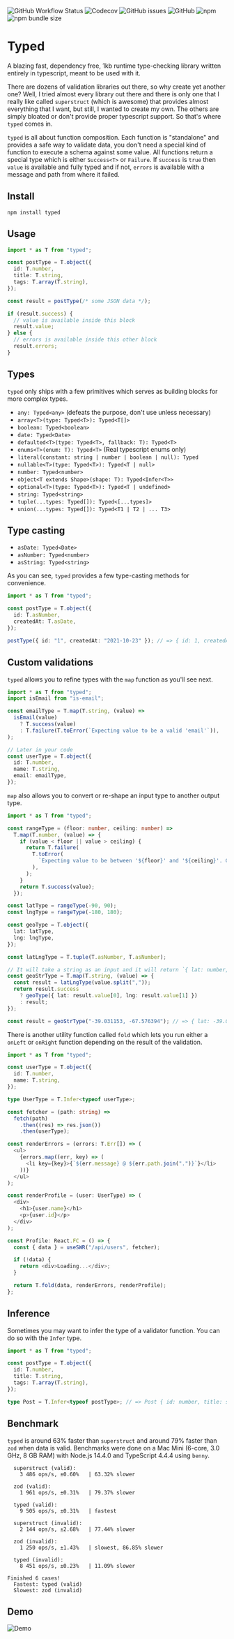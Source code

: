 ![GitHub Workflow Status](https://img.shields.io/github/workflow/status/brielov/typed/build-test)
![Codecov](https://img.shields.io/codecov/c/gh/brielov/typed)
![GitHub issues](https://img.shields.io/github/issues/brielov/typed)
![GitHub](https://img.shields.io/github/license/brielov/typed)
![npm](https://img.shields.io/npm/v/typed)
![npm bundle size](https://img.shields.io/bundlephobia/minzip/typed)

# Typed

A blazing fast, dependency free, 1kb runtime type-checking library written entirely in typescript, meant to be used with it.

There are dozens of validation libraries out there, so why create yet another one? Well, I tried almost every library out there and there is only one that I really like called `superstruct` (which is awesome) that provides almost everything that I want, but still, I wanted to create my own. The others are simply bloated or don't provide proper typescript support. So that's where `typed` comes in.

`typed` is all about function composition. Each function is "standalone" and provides a safe way to validate data, you don't need a special kind of function to execute a schema against some value. All functions return a special type which is either `Success<T>` or `Failure`. If `success` is `true` then `value` is available and fully typed and if not, `errors` is available with a message and path from where it failed.

## Install

```
npm install typed
```

## Usage

```typescript
import * as T from "typed";

const postType = T.object({
  id: T.number,
  title: T.string,
  tags: T.array(T.string),
});

const result = postType(/* some JSON data */);

if (result.success) {
  // value is available inside this block
  result.value;
} else {
  // errors is available inside this other block
  result.errors;
}
```

## Types

`typed` only ships with a few primitives which serves as building blocks for more complex types.

- `any: Typed<any>` (defeats the purpose, don't use unless necessary)
- `array<T>(type: Typed<T>): Typed<T[]>`
- `boolean: Typed<boolean>`
- `date: Typed<Date>`
- `defaulted<T>(type: Typed<T>, fallback: T): Typed<T>`
- `enums<T>(enum: T): Typed<T>` (Real typescript enums only)
- `literal(constant: string | number | boolean | null): Typed`
- `nullable<T>(type: Typed<T>): Typed<T | null>`
- `number: Typed<number>`
- `object<T extends Shape>(shape: T): Typed<Infer<T>>`
- `optional<T>(type: Typed<T>): Typed<T | undefined>`
- `string: Typed<string>`
- `tuple(...types: Typed[]): Typed<[...types]>`
- `union(...types: Typed[]): Typed<T1 | T2 | ... T3>`

## Type casting

- `asDate: Typed<Date>`
- `asNumber: Typed<number>`
- `asString: Typed<string>`

As you can see, `typed` provides a few type-casting methods for convenience.

```typescript
import * as T from "typed";

const postType = T.object({
  id: T.asNumber,
  createdAt: T.asDate,
});

postType({ id: "1", createdAt: "2021-10-23" }); // => { id: 1, createdAt: Date("2021-10-23T00:00:00.000Z") }
```

## Custom validations

`typed` allows you to refine types with the `map` function as you'll see next.

```typescript
import * as T from "typed";
import isEmail from "is-email";

const emailType = T.map(T.string, (value) =>
  isEmail(value)
    ? T.success(value)
    : T.failure(T.toError(`Expecting value to be a valid 'email'`)),
);

// Later in your code
const userType = T.object({
  id: T.number,
  name: T.string,
  email: emailType,
});
```

`map` also allows you to convert or re-shape an input type to another output type.

```typescript
import * as T from "typed";

const rangeType = (floor: number, ceiling: number) =>
  T.map(T.number, (value) => {
    if (value < floor || value > ceiling) {
      return T.failure(
        T.toError(
          `Expecting value to be between '${floor}' and '${ceiling}'. Got '${value}'`,
        ),
      );
    }
    return T.success(value);
  });

const latType = rangeType(-90, 90);
const lngType = rangeType(-180, 180);

const geoType = T.object({
  lat: latType,
  lng: lngType,
});

const latLngType = T.tuple(T.asNumber, T.asNumber);

// It will take a string as an input and it will return `{ lat: number, lng: number }` as an output.
const geoStrType = T.map(T.string, (value) => {
  const result = latLngType(value.split(","));
  return result.success
    ? geoType({ lat: result.value[0], lng: result.value[1] })
    : result;
});

const result = geoStrType("-39.031153, -67.576394"); // => { lat: -39.031153, lng: -67.576394 }
```

There is another utility function called `fold` which lets you run either a `onLeft` or `onRight` function depending on the result of the validation.

```typescript
import * as T from "typed";

const userType = T.object({
  id: T.number,
  name: T.string,
});

type UserType = T.Infer<typeof userType>;

const fetcher = (path: string) =>
  fetch(path)
    .then((res) => res.json())
    .then(userType);

const renderErrors = (errors: T.Err[]) => (
  <ul>
    {errors.map((err, key) => (
      <li key={key}>{`${err.message} @ ${err.path.join(".")}`}</li>
    ))}
  </ul>
);

const renderProfile = (user: UserType) => (
  <div>
    <h1>{user.name}</h1>
    <p>{user.id}</p>
  </div>
);

const Profile: React.FC = () => {
  const { data } = useSWR("/api/users", fetcher);

  if (!data) {
    return <div>Loading...</div>;
  }

  return T.fold(data, renderErrors, renderProfile);
};
```

## Inference

Sometimes you may want to infer the type of a validator function. You can do so with the `Infer` type.

```typescript
import * as T from "typed";

const postType = T.object({
  id: T.number,
  title: T.string,
  tags: T.array(T.string),
});

type Post = T.Infer<typeof postType>; // => Post { id: number, title: string, tags: string[] }
```

## Benchmark

`typed` is around 63% faster than `superstruct` and around 79% faster than `zod` when data is valid. Benchmarks were done on a Mac Mini (6-core, 3.0 GHz, 8 GB RAM) with Node.js 14.4.0 and TypeScript 4.4.4 using `benny`.

```
  superstruct (valid):
    3 486 ops/s, ±0.60%   | 63.32% slower

  zod (valid):
    1 961 ops/s, ±0.31%   | 79.37% slower

  typed (valid):
    9 505 ops/s, ±0.31%   | fastest

  superstruct (invalid):
    2 144 ops/s, ±2.68%   | 77.44% slower

  zod (invalid):
    1 250 ops/s, ±1.43%   | slowest, 86.85% slower

  typed (invalid):
    8 451 ops/s, ±0.23%   | 11.09% slower

Finished 6 cases!
  Fastest: typed (valid)
  Slowest: zod (invalid)
```

## Demo

![Demo](./demo.gif)
